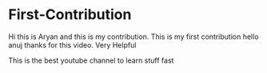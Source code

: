 # First-Contribution
Hi this is Aryan and this is my contribution.
This is my first contribution
hello anuj thanks for this video. Very Helpful

This is the best youtube channel to learn stuff fast
